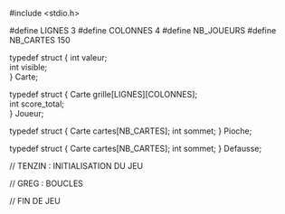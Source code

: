 #include <stdio.h>

#define LIGNES 3
#define COLONNES 4
#define NB_JOUEURS 
#define NB_CARTES 150

typedef struct {
    int valeur;     
    int visible;   
} Carte;

typedef struct {
    Carte grille[LIGNES][COLONNES];  
    int score_total;                 
} Joueur;

typedef struct {
    Carte cartes[NB_CARTES];
    int sommet; 
} Pioche;


typedef struct {
    Carte cartes[NB_CARTES];
    int sommet;
} Defausse;

// TENZIN : INITIALISATION DU JEU 

// GREG : BOUCLES 

// FIN DE JEU



     
     


